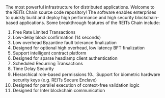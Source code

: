 The most powerful infrastructure for distributed applications.
Welcome to the REITs Chain source code repository! The software enables enterprises to quickly build and deploy high performance and high security blockchain-based applications.
Some breakthrough features of the REITs Chain include:
1. Free Rate Limited Transactions
2. Low-delay block confirmation (14 seconds)
3. Low overhead Byzantine fault tolerance finalization
4. Designed for optional high overhead, low latency BFT finalization
5. Support intelligent contract platform
6. Designed for sparse headlamp client authentication
7. Scheduled Recurring Transactions
8. Time Delay Security
9. Hierarchical role-based permissions
10、Support for biometric hardware security keys (e.g. REITs Secure Enclave)
11. Designed for parallel execution of context-free validation logic
12. Designed for lnter blockchain communication
